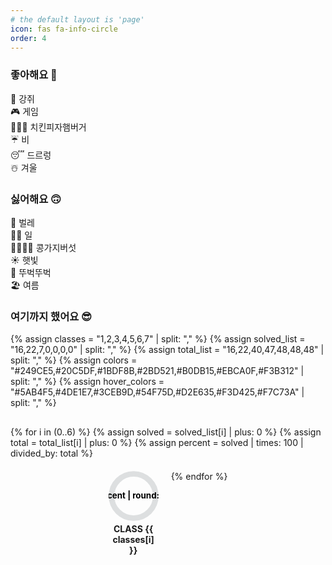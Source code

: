 ```yaml
---
# the default layout is 'page'
icon: fas fa-info-circle
order: 4
---
```


### 좋아해요 🙂
🐶 강쥐\
🎮 게임\
🍗🍕🍔 치킨피자햄버거\
☔️ 비\
😴 드르렁\
☃️ 겨울

### 싫어해요 🙃
🦟 벌레\
🧑‍💻 일\
🫘🍆🍄‍🟫 콩가지버섯\
☀️ 햇빛\
🚶 뚜벅뚜벅\
🏖️ 여름

### 여기까지 했어요 😎

{% assign classes = "1,2,3,4,5,6,7" | split: "," %}
{% assign solved_list = "16,22,7,0,0,0,0" | split: "," %}
{% assign total_list = "16,22,40,47,48,48,48" | split: "," %}
{% assign colors = "#249CE5,#20C5DF,#1BDF8B,#2BD521,#B0DB15,#EBCA0F,#F3B312" | split: "," %}
{% assign hover_colors = "#5AB4F5,#4DE1E7,#3CEB9D,#54F75D,#D2E635,#F3D425,#F7C73A" | split: "," %}

<div class="chart-container">
  {% for i in (0..6) %}
    {% assign solved = solved_list[i] | plus: 0 %}
    {% assign total = total_list[i] | plus: 0 %}
    {% assign percent = solved | times: 100 | divided_by: total %}
    <div class="chart-item" style="--chart-color: {{ colors[i] }}; --chart-hover-color: {{ hover_colors[i] }}; --percent: {{ percent }}">
      <svg viewBox="0 0 36 36" class="circular-chart">
        <path class="circle-bg"
              d="M18 2.0845
                 a 15.9155 15.9155 0 0 1 0 31.831
                 a 15.9155 15.9155 0 0 1 0 -31.831"/>
        <path class="circle"
              stroke-dasharray="{{ percent | round: 1 }}, 100"
              d="M18 2.0845
                 a 15.9155 15.9155 0 0 1 0 31.831
                 a 15.9155 15.9155 0 0 1 0 -31.831"/>
        <text x="18" y="18" class="percentage">
          {{ percent | round: 1 }}%
        </text>
        <text x="18" y="18" class="ratio">
          {{ solved }}/{{ total }}
        </text>
      </svg>
      <div class="chart-title">CLASS {{ classes[i] }}</div>
    </div>
  {% endfor %}
</div>

<style>
.chart-container {
  display: flex;
  flex-wrap: wrap;
  justify-content: center;
  gap: 20px;
  margin-top: 30px;
}

.chart-item {
  text-align: center;
  width: 80px;
  position: relative;
}

.chart-item:hover {
  animation: bounceScale 0.6s cubic-bezier(.28,.84,.42,1.2) forwards;
}

@keyframes bounceScale {
  0%   { transform: scale(1); }
  40%  { transform: scale(1.15); }
  55%  { transform: scale(1.10); }
  70%  { transform: scale(1.13); }
  85%  { transform: scale(1.11); }
  100% { transform: scale(1.12); }
}

.circular-chart {
  display: block;
  margin: auto;
  max-width: 80px;
}

.circle-bg {
  fill: none;
  stroke: #dddfe0;
  stroke-width: 4;
}

.circle {
  fill: none;
  stroke: var(--chart-color);
  stroke-width: 4;
  stroke-linecap: round;
  stroke-dasharray: 0 100;
  animation: fillCircle 1.6s ease forwards;
  transition: stroke 0.3s ease;
}

.chart-item:hover .circle {
  stroke: var(--chart-hover-color);
}

@keyframes fillCircle {
  from { stroke-dasharray: 0, 100; }
  to { stroke-dasharray: var(--percent), 100; }
}

.percentage,
.ratio {
  font-size: 6px;
  text-anchor: middle;
  dominant-baseline: middle;
  font-weight: bold;
  pointer-events: none;
  transition: opacity 0.3s ease;
}

.ratio {
  opacity: 0;
}

.chart-item:hover .percentage {
  opacity: 0;
}

.chart-item:hover .ratio {
  opacity: 1;
}

.chart-title {
  margin-top: 4px;
  font-size: 14px;
  font-weight: bold;
}

@media (max-width: 768px) {
  .chart-item { width: 70px; }
  .circular-chart { max-width: 70px; }
  .chart-title { font-size: 12px; }
}

@media (max-width: 480px) {
  .chart-container { gap: 12px; }
  .chart-item { width: 60px; }
  .circular-chart { max-width: 60px; }
  .chart-title { font-size: 11px; }
}
</style>
